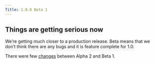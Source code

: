 ```yaml
---
Title: 1.0.0 Beta 1
---
```


## Things are getting serious now

We’re getting much closer to a production release. Beta means that we don’t think there are any bugs and it is feature complete for 1.0.

There were few [changes](https://github.com/vincode-io/Zavala/releases/tag/1.0.0-beta1) between Alpha 2 and Beta 1.

